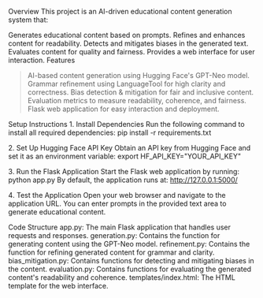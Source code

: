 Overview
This project is an AI-driven educational content generation system that:

Generates educational content based on prompts.
Refines and enhances content for readability.
Detects and mitigates biases in the generated text.
Evaluates content for quality and fairness.
Provides a web interface for user interaction.
Features
> AI-based content generation using Hugging Face's GPT-Neo model.
> Grammar refinement using LanguageTool for high clarity and correctness.
> Bias detection & mitigation for fair and inclusive content.
> Evaluation metrics to measure readability, coherence, and fairness.
> Flask web application for easy interaction and deployment.

Setup Instructions
1️. Install Dependencies
Run the following command to install all required dependencies:
pip install -r requirements.txt

2️. Set Up Hugging Face API Key
Obtain an API key from Hugging Face and set it as an environment variable:
export HF_API_KEY="YOUR_API_KEY"

3️. Run the Flask Application
Start the Flask web application by running:
python app.py
By default, the application runs at: http://127.0.0.1:5000/

4️. Test the Application
Open your web browser and navigate to the application URL. You can enter prompts in the provided text area to generate educational content.

Code Structure
app.py: The main Flask application that handles user requests and responses.
generation.py: Contains the function for generating content using the GPT-Neo model.
refinement.py: Contains the function for refining generated content for grammar and clarity.
bias_mitigation.py: Contains functions for detecting and mitigating biases in the content.
evaluation.py: Contains functions for evaluating the generated content's readability and coherence.
templates/index.html: The HTML template for the web interface.